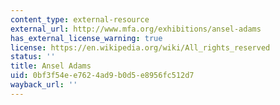 ```yaml
---
content_type: external-resource
external_url: http://www.mfa.org/exhibitions/ansel-adams
has_external_license_warning: true
license: https://en.wikipedia.org/wiki/All_rights_reserved
status: ''
title: Ansel Adams
uid: 0bf3f54e-e762-4ad9-b0d5-e8956fc512d7
wayback_url: ''
---
```

